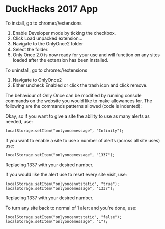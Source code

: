 # DuckHacks 2017 App

To install, go to chrome://extensions 
1) Enable Developer mode by ticking the checkbox.
2) Click Load unpacked extension...
3) Navigate to the OnlyOnce2 folder
4) Select the folder.
5) Only Once 2.0 is now ready for your use and will
function on any sites loaded after the extension has
been installed.

To uninstall, go to chrome://extensions
1) Navigate to OnlyOnce2
2) Either uncheck Enabled or click the trash icon
and click remove.

The behaviour of Only Once can be modified by running
console commands on the website you would like to make
allowances for. The following are the commands patterns
allowed (code is indented):

Okay, so if you want to give a site the ability
to use as many alerts as needed, use:

    localStorage.setItem("onlyoncemessage", "Infinity");


If you want to enable a site to use x number of
alerts (across all site uses) use:

    localStorage.setItem("onlyoncemessage", "1337");
		
Replacing 1337 with your desired number.

If you would like the alert use to reset every site
visit, use:

    localStorage.setItem("onlyoncenotstatic", "true");
    localStorage.setItem("onlyoncemessage", "1337");

Replacing 1337 with your desired number.

To turn any site back to normal of 1 alert and you're
done, use:

    localStorage.setItem("onlyoncenotstatic", "false");
    localStorage.setItem("onlyoncemessage", "1");
	